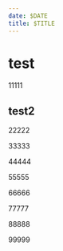 ```yaml
---
date: $DATE
title: $TITLE
---
```


# test
11111

## test2
22222

<!-- more -->
33333

44444

55555

66666

77777

88888

99999

